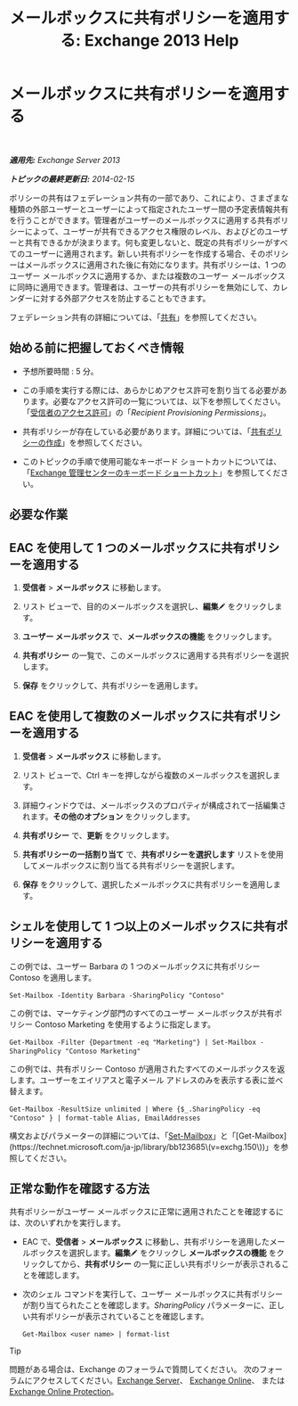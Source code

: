 ﻿---
title: 'メールボックスに共有ポリシーを適用する: Exchange 2013 Help'
TOCTitle: メールボックスに共有ポリシーを適用する
ms:assetid: dd4cc765-8469-4176-bb6e-d5b0f5235927
ms:mtpsurl: https://technet.microsoft.com/ja-jp/library/JJ657501(v=EXCHG.150)
ms:contentKeyID: 49896514
ms.date: 04/24/2018
mtps_version: v=EXCHG.150
ms.translationtype: HT
---

# メールボックスに共有ポリシーを適用する

 

_**適用先:** Exchange Server 2013_

_**トピックの最終更新日:** 2014-02-15_

ポリシーの共有はフェデレーション共有の一部であり、これにより、さまざまな種類の外部ユーザーとユーザーによって指定されたユーザー間の予定表情報共有を行うことができます。管理者がユーザーのメールボックスに適用する共有ポリシーによって、ユーザーが共有できるアクセス権限のレベル、およびどのユーザーと共有できるかが決まります。何も変更しないと、既定の共有ポリシーがすべてのユーザーに適用されます。新しい共有ポリシーを作成する場合、そのポリシーはメールボックスに適用された後に有効になります。共有ポリシーは、1 つのユーザー メールボックスに適用するか、または複数のユーザー メールボックスに同時に適用できます。管理者は、ユーザーの共有ポリシーを無効にして、カレンダーに対する外部アクセスを防止することもできます。

フェデレーション共有の詳細については、「[共有](sharing-exchange-2013-help.md)」を参照してください。

## 始める前に把握しておくべき情報

  - 予想所要時間 : 5 分。

  - この手順を実行する際には、あらかじめアクセス許可を割り当てる必要があります。必要なアクセス許可の一覧については、以下を参照してください。 「[受信者のアクセス許可](recipients-permissions-exchange-2013-help.md)」の「*Recipient Provisioning Permissions*」。

  - 共有ポリシーが存在している必要があります。詳細については、「[共有ポリシーの作成](create-a-sharing-policy-exchange-2013-help.md)」を参照してください。

  - このトピックの手順で使用可能なキーボード ショートカットについては、「[Exchange 管理センターのキーボード ショートカット](keyboard-shortcuts-in-the-exchange-admin-center-exchange-online-protection-help.md)」を参照してください。

## 必要な作業

## EAC を使用して 1 つのメールボックスに共有ポリシーを適用する

1.  <strong>受信者</strong> \> <strong>メールボックス</strong> に移動します。

2.  リスト ビューで、目的のメールボックスを選択し、<strong>編集</strong>![編集アイコン](images/Bb124582.6f53ccb2-1f13-4c02-bea0-30690e6ea71d(EXCHG.150).gif "編集アイコン") をクリックします。

3.  <strong>ユーザー メールボックス</strong> で、<strong>メールボックスの機能</strong> をクリックします。

4.  <strong>共有ポリシー</strong> の一覧で、このメールボックスに適用する共有ポリシーを選択します。

5.  <strong>保存</strong> をクリックして、共有ポリシーを適用します。

## EAC を使用して複数のメールボックスに共有ポリシーを適用する

1.  <strong>受信者</strong> \> <strong>メールボックス</strong> に移動します。

2.  リスト ビューで、Ctrl キーを押しながら複数のメールボックスを選択します。

3.  詳細ウィンドウでは、メールボックスのプロパティが構成されて一括編集されます。<strong>その他のオプション</strong> をクリックします。

4.  <strong>共有ポリシー</strong> で、<strong>更新</strong> をクリックします。

5.  <strong>共有ポリシーの一括割り当て</strong> で、<strong>共有ポリシーを選択します</strong> リストを使用してメールボックスに割り当てる共有ポリシーを選択します。

6.  <strong>保存</strong> をクリックして、選択したメールボックスに共有ポリシーを適用します。

## シェルを使用して 1 つ以上のメールボックスに共有ポリシーを適用する

この例では、ユーザー Barbara の 1 つのメールボックスに共有ポリシー Contoso を適用します。

    Set-Mailbox -Identity Barbara -SharingPolicy "Contoso"

この例では、マーケティング部門のすべてのユーザー メールボックスが共有ポリシー Contoso Marketing を使用するように指定します。

    Get-Mailbox -Filter {Department -eq "Marketing"} | Set-Mailbox -SharingPolicy "Contoso Marketing"

この例では、共有ポリシー Contoso が適用されたすべてのメールボックスを返します。ユーザーをエイリアスと電子メール アドレスのみを表示する表に並べ替えます。

    Get-Mailbox -ResultSize unlimited | Where {$_.SharingPolicy -eq "Contoso" } | format-table Alias, EmailAddresses

構文およびパラメーターの詳細については、「[Set-Mailbox](https://technet.microsoft.com/ja-jp/library/bb123981\(v=exchg.150\))」と「[Get-Mailbox](https://technet.microsoft.com/ja-jp/library/bb123685\(v=exchg.150\))」を参照してください。

## 正常な動作を確認する方法

共有ポリシーがユーザー メールボックスに正常に適用されたことを確認するには、次のいずれかを実行します。

  - EAC で、<strong>受信者</strong> \> <strong>メールボックス</strong> に移動し、共有ポリシーを適用したメールボックスを選択します。<strong>編集</strong>![編集アイコン](images/Bb124582.6f53ccb2-1f13-4c02-bea0-30690e6ea71d(EXCHG.150).gif "編集アイコン") をクリックし <strong>メールボックスの機能</strong> をクリックしてから、<strong>共有ポリシー</strong> の一覧に正しい共有ポリシーが表示されることを確認します。

  - 次のシェル コマンドを実行して、ユーザー メールボックスに共有ポリシーが割り当てられたことを確認します。*SharingPolicy* パラメーターに、正しい共有ポリシーが表示されていることを確認します。
    
        Get-Mailbox <user name> | format-list


> [!TIP]
> 問題がある場合は、Exchange のフォーラムで質問してください。 次のフォーラムにアクセスしてください。<A href="https://go.microsoft.com/fwlink/p/?linkid=60612">Exchange Server</A>、 <A href="https://go.microsoft.com/fwlink/p/?linkid=267542">Exchange Online</A>、 または <A href="https://go.microsoft.com/fwlink/p/?linkid=285351">Exchange Online Protection</A>。


